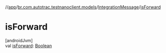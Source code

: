 //[app](../../../index.md)/[br.com.autotrac.testnanoclient.models](../index.md)/[IntegrationMessage](index.md)/[isForward](is-forward.md)

# isForward

[androidJvm]\
val [isForward](is-forward.md): [Boolean](https://kotlinlang.org/api/latest/jvm/stdlib/kotlin/-boolean/index.html)
